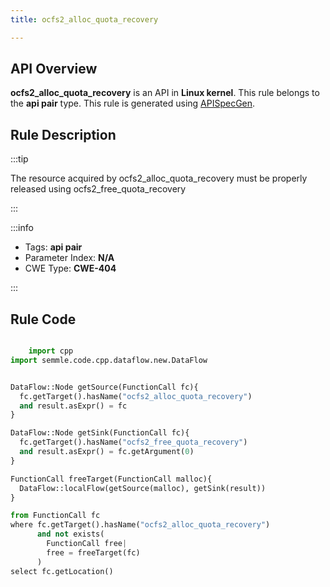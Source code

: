```yaml
---
title: ocfs2_alloc_quota_recovery

---
```



## API Overview
**ocfs2_alloc_quota_recovery** is an API in **Linux kernel**. This rule belongs to the **api pair** type. This rule is generated using [APISpecGen](../../tools/APISpecGen).
## Rule Description

:::tip

The resource acquired by ocfs2_alloc_quota_recovery must be properly released using ocfs2_free_quota_recovery

:::

:::info

- Tags: **api pair**
- Parameter Index: **N/A**
- CWE Type: **CWE-404**

:::

## Rule Code
```python

    import cpp
import semmle.code.cpp.dataflow.new.DataFlow


DataFlow::Node getSource(FunctionCall fc){
  fc.getTarget().hasName("ocfs2_alloc_quota_recovery")
  and result.asExpr() = fc
}

DataFlow::Node getSink(FunctionCall fc){
  fc.getTarget().hasName("ocfs2_free_quota_recovery")
  and result.asExpr() = fc.getArgument(0)
}

FunctionCall freeTarget(FunctionCall malloc){
  DataFlow::localFlow(getSource(malloc), getSink(result))
}

from FunctionCall fc
where fc.getTarget().hasName("ocfs2_alloc_quota_recovery")
      and not exists(
        FunctionCall free| 
        free = freeTarget(fc)
      )
select fc.getLocation()

    
```